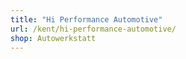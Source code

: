 ```yaml
---
title: "Hi Performance Automotive"
url: /kent/hi-performance-automotive/
shop: Autowerkstatt
---
```

